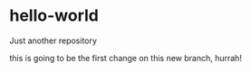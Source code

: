 # hello-world
Just another repository

this is going to be the first change on this new branch, hurrah!

